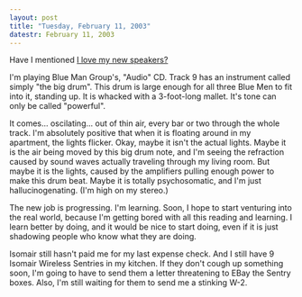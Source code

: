 ```yaml
---
layout: post
title: "Tuesday, February 11, 2003"
datestr: February 11, 2003
---
```


Have I mentioned <a href="/imho/dunlavy.html">I love my new speakers?</a>

I'm playing Blue Man Group's, "Audio" CD. Track 9 has an instrument
called simply "the big drum". This drum is large enough for all three
Blue Men to fit into it, standing up. It is whacked with a 3-foot-long mallet.
It's tone can only be called "powerful".

It comes... oscilating... out of thin air, every bar or two through the whole
track. I'm absolutely positive that when it is floating around in my apartment,
the lights flicker. Okay, maybe it isn't the actual lights. Maybe it is the
air being moved by this big drum note, and I'm seeing the refraction caused
by sound waves actually traveling through my living room. But maybe it is the
lights, caused by the amplifiers pulling enough power to make this drum beat.
Maybe it is totally psychosomatic, and I'm just hallucinogenating. (I'm high
on my stereo.)

The new job is progressing. I'm learning. Soon, I hope to start venturing into
the real world, because I'm getting bored with all this reading and learning.
I learn better by doing, and it would be nice to start doing, even if it is
just shadowing people who know what they are doing.

Isomair still hasn't paid me for my last expense check. And I still have 9
Isomair Wireless Sentries in my kitchen. If they don't cough up something soon,
I'm going to have to send them a letter threatening to EBay the Sentry boxes.
Also, I'm still waiting for them to send me a stinking W-2.

